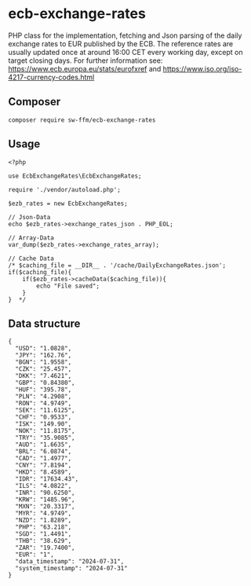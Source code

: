 # ecb-exchange-rates
PHP class for the implementation, fetching and Json parsing of the daily exchange rates to EUR published by the ECB. The reference rates are usually updated once at around 16:00 CET every working day, except on target closing days. For further information see: <a href="https://www.ecb.europa.eu/stats/eurofxref">https://www.ecb.europa.eu/stats/eurofxref</a> and <a href="https://www.iso.org/iso-4217-currency-codes.html">https://www.iso.org/iso-4217-currency-codes.html</a>

## Composer
`composer require sw-ffm/ecb-exchange-rates`

## Usage
```
<?php

use EcbExchangeRates\EcbExchangeRates;

require './vendor/autoload.php';

$ezb_rates = new EcbExchangeRates;

// Json-Data
echo $ezb_rates->exchange_rates_json . PHP_EOL;

// Array-Data
var_dump($ezb_rates->exchange_rates_array);

// Cache Data
/* $caching_file = __DIR__ . '/cache/DailyExchangeRates.json';
if($caching_file){
    if($ezb_rates->cacheData($caching_file)){
        echo "File saved";
    }
}  */

```

## Data structure
```
{
  "USD": "1.0828",
  "JPY": "162.76",
  "BGN": "1.9558",
  "CZK": "25.457",
  "DKK": "7.4621",
  "GBP": "0.84380",
  "HUF": "395.78",
  "PLN": "4.2908",
  "RON": "4.9749",
  "SEK": "11.6125",
  "CHF": "0.9533",
  "ISK": "149.90",
  "NOK": "11.8175",
  "TRY": "35.9085",
  "AUD": "1.6635",
  "BRL": "6.0874",
  "CAD": "1.4977",
  "CNY": "7.8194",
  "HKD": "8.4589",
  "IDR": "17634.43",
  "ILS": "4.0822",
  "INR": "90.6250",
  "KRW": "1485.96",
  "MXN": "20.3317",
  "MYR": "4.9749",
  "NZD": "1.8289",
  "PHP": "63.218",
  "SGD": "1.4491",
  "THB": "38.629",
  "ZAR": "19.7400",
  "EUR": "1",
  "data_timestamp": "2024-07-31",
  "system_timestamp": "2024-07-31"
}
```


